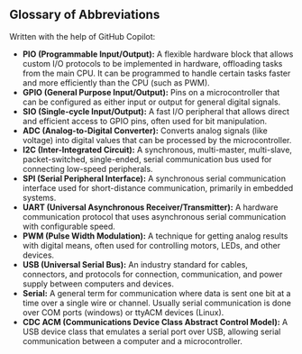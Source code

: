## Glossary of Abbreviations

Written with the help of GitHub Copilot:

- **PIO (Programmable Input/Output):** A flexible hardware block that allows custom I/O protocols to be implemented in hardware, offloading tasks from the main CPU. It can be programmed to handle certain tasks faster and more efficiently than the CPU (such as PWM).
- **GPIO (General Purpose Input/Output):** Pins on a microcontroller that can be configured as either input or output for general digital signals.
- **SIO (Single-cycle Input/Output):** A fast I/O peripheral that allows direct and efficient access to GPIO pins, often used for bit manipulation.
- **ADC (Analog-to-Digital Converter):** Converts analog signals (like voltage) into digital values that can be processed by the microcontroller.
- **I2C (Inter-Integrated Circuit):** A synchronous, multi-master, multi-slave, packet-switched, single-ended, serial communication bus used for connecting low-speed peripherals.
- **SPI (Serial Peripheral Interface):** A synchronous serial communication interface used for short-distance communication, primarily in embedded systems.
- **UART (Universal Asynchronous Receiver/Transmitter):** A hardware communication protocol that uses asynchronous serial communication with configurable speed.
- **PWM (Pulse Width Modulation):** A technique for getting analog results with digital means, often used for controlling motors, LEDs, and other devices.
- **USB (Universal Serial Bus):** An industry standard for cables, connectors, and protocols for connection, communication, and power supply between computers and devices.
- **Serial:** A general term for communication where data is sent one bit at a time over a single wire or channel. Usually serial communication is done over COM ports (windows) or ttyACM devices (Linux).
- **CDC ACM (Communications Device Class Abstract Control Model):** A USB device class that emulates a serial port over USB, allowing serial communication between a computer and a microcontroller.
